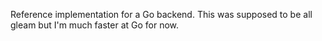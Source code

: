 Reference implementation for a Go backend. This was supposed to be all gleam but I'm much faster at Go for now.